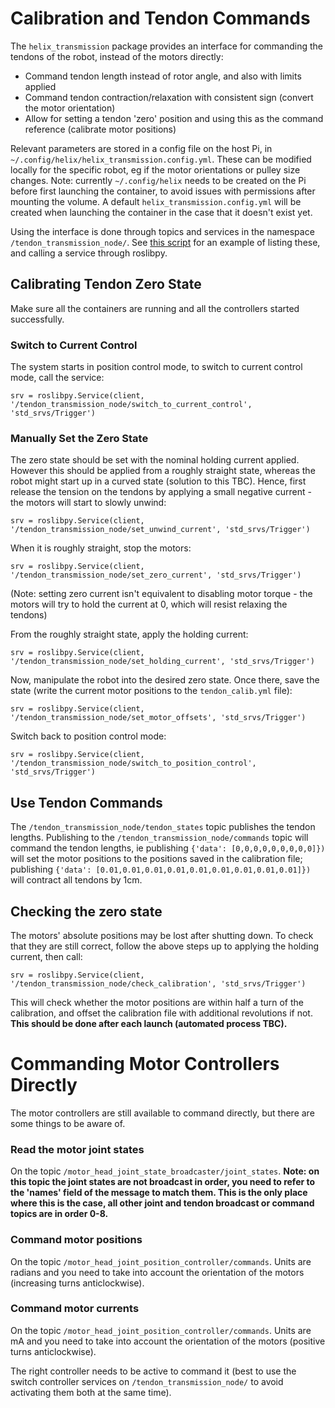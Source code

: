 # Calibration and Tendon Commands
The `helix_transmission` package provides an interface for commanding the tendons of the robot, instead of the motors directly:
- Command tendon length instead of rotor angle, and also with limits applied
- Command tendon contraction/relaxation with consistent sign (convert the motor orientation)
- Allow for setting a tendon 'zero' position and using this as the command reference (calibrate motor positions)

Relevant parameters are stored in a config file on the host Pi, in `~/.config/helix/helix_transmission.config.yml`. These can be modified locally for the specific robot, eg if the motor orientations or pulley size changes. Note: currently `~/.config/helix` needs to be created on the Pi before first launching the container, to avoid issues with permissions after mounting the volume. A default `helix_transmission.config.yml` will be created when launching the container in the case that it doesn't exist yet.

Using the interface is done through topics and services in the namespace `/tendon_transmission_node/`. See [this script](https://github.com/fstella97/HelixRobotics/blob/main/ROS/roslibpy_service_test.py) for an example of listing these, and calling a service through roslibpy.

## Calibrating Tendon Zero State
Make sure all the containers are running and all the controllers started successfully.

### Switch to Current Control
The system starts in position control mode, to switch to current control mode, call the service:
```
srv = roslibpy.Service(client, '/tendon_transmission_node/switch_to_current_control', 'std_srvs/Trigger')
```
### Manually Set the Zero State
The zero state should be set with the nominal holding current applied. However this should be applied from a roughly straight state, whereas the robot might start up in a curved state (solution to this TBC). Hence, first release the tension on the tendons by applying a small negative current - the motors will start to slowly unwind:
```
srv = roslibpy.Service(client, '/tendon_transmission_node/set_unwind_current', 'std_srvs/Trigger')
```
When it is roughly straight, stop the motors: 
```
srv = roslibpy.Service(client, '/tendon_transmission_node/set_zero_current', 'std_srvs/Trigger')
```
(Note: setting zero current isn't equivalent to disabling motor torque - the motors will try to hold the current at 0, which will resist relaxing the tendons)

From the roughly straight state, apply the holding current:
```
srv = roslibpy.Service(client, '/tendon_transmission_node/set_holding_current', 'std_srvs/Trigger')
```
Now, manipulate the robot into the desired zero state. Once there, save the state (write the current motor positions to the `tendon_calib.yml` file):
```
srv = roslibpy.Service(client, '/tendon_transmission_node/set_motor_offsets', 'std_srvs/Trigger')
```
Switch back to position control mode:
```
srv = roslibpy.Service(client, '/tendon_transmission_node/switch_to_position_control', 'std_srvs/Trigger')
```
## Use Tendon Commands
The `/tendon_transmission_node/tendon_states` topic publishes the tendon lengths. Publishing to the `/tendon_transmission_node/commands` topic will command the tendon lengths, ie publishing `{'data': [0,0,0,0,0,0,0,0,0]})` will set the motor positions to the positions saved in the calibration file; publishing `{'data': [0.01,0.01,0.01,0.01,0.01,0.01,0.01,0.01,0.01]})` will contract all tendons by 1cm.

## Checking the zero state
The motors' absolute positions may be lost after shutting down. To check that they are still correct, follow the above steps up to applying the holding current, then call:
```
srv = roslibpy.Service(client, '/tendon_transmission_node/check_calibration', 'std_srvs/Trigger')
```
This will check whether the motor positions are within half a turn of the calibration, and offset the calibration file with additional revolutions if not. **This should be done after each launch (automated process TBC).**

# Commanding Motor Controllers Directly
The motor controllers are still available to command directly, but there are some things to be aware of.
### Read the motor joint states
On the topic `/motor_head_joint_state_broadcaster/joint_states`. **Note: on this topic the joint states are not broadcast in order, you need to refer to the 'names' field of the message to match them. This is the only place where this is the case, all other joint and tendon broadcast or command topics are in order 0-8.**
### Command motor positions
On the topic `/motor_head_joint_position_controller/commands`. Units are radians and you need to take into account the orientation of the motors (increasing turns anticlockwise).
### Command motor currents
On the topic `/motor_head_joint_position_controller/commands`. Units are mA and you need to take into account the orientation of the motors (positive turns anticlockwise).

The right controller needs to be active to command it (best to use the switch controller services on `/tendon_transmission_node/` to avoid activating them both at the same time).
